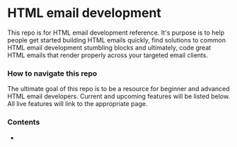 # HTML email development

This repo is for HTML email development reference. It's purpose is to help people get started building HTML emails quickly, find solutions to common HTML email development stumbling blocks and ultimately, code great HTML emails that render properly across your targeted email clients.

### How to navigate this repo

The ultimate goal of this repo is to be a resource for beginner and advanced HTML email developers. Current and upcoming features will be listed below. All live features will link to the appropriate page.

### Contents

- 
